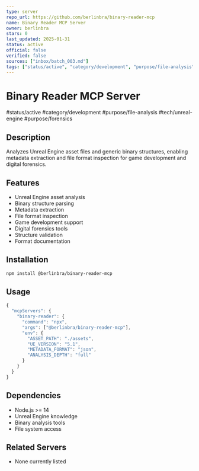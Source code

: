 ```yaml
---
type: server
repo_url: https://github.com/berlinbra/binary-reader-mcp
name: Binary Reader MCP Server
owner: berlinbra
stars: 0
last_updated: 2025-01-31
status: active
official: false
verified: false
sources: ["inbox/batch_003.md"]
tags: ["status/active", "category/development", "purpose/file-analysis", "tech/unreal-engine", "purpose/forensics"]
---
```


# Binary Reader MCP Server

#status/active #category/development #purpose/file-analysis #tech/unreal-engine #purpose/forensics

## Description

Analyzes Unreal Engine asset files and generic binary structures, enabling metadata extraction and file format inspection for game development and digital forensics.

## Features

- Unreal Engine asset analysis
- Binary structure parsing
- Metadata extraction
- File format inspection
- Game development support
- Digital forensics tools
- Structure validation
- Format documentation

## Installation

```bash
npm install @berlinbra/binary-reader-mcp
```

## Usage

```javascript
{
  "mcpServers": {
    "binary-reader": {
      "command": "npx",
      "args": ["@berlinbra/binary-reader-mcp"],
      "env": {
        "ASSET_PATH": "./assets",
        "UE_VERSION": "5.1",
        "METADATA_FORMAT": "json",
        "ANALYSIS_DEPTH": "full"
      }
    }
  }
}
```

## Dependencies

- Node.js >= 14
- Unreal Engine knowledge
- Binary analysis tools
- File system access

## Related Servers

- None currently listed